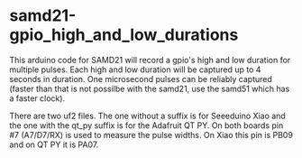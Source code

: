 # samd21-gpio_high_and_low_durations
This arduino code for SAMD21 will record a gpio's high and low duration for multiple pulses. Each high and low duration will be captured up to 4 seconds in duration. One microsecond pulses can be reliably captured (faster than that is not possilbe with the samd21, use the samd51 which has a faster clock).

There are two uf2 files. The one without a suffix is for Seeeduino Xiao and the one with the qt_py suffix is for the Adafruit QT PY. On both boards pin #7 (A7/D7/RX) is used to measure the pulse widths. On Xiao this pin is PB09 and on QT PY it is PA07.

